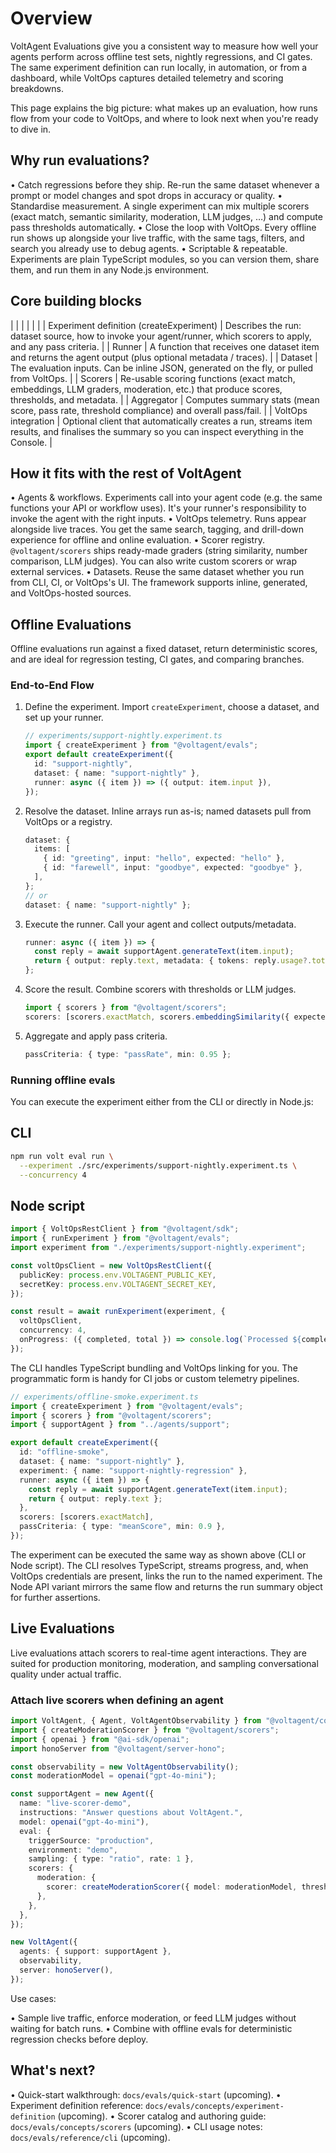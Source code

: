 # Overview

VoltAgent Evaluations give you a consistent way to measure how well your agents perform across offline test sets, nightly regressions, and CI gates. The same experiment definition can run locally, in automation, or from a dashboard, while VoltOps captures detailed telemetry and scoring breakdowns.

This page explains the big picture: what makes up an evaluation, how runs flow from your code to VoltOps, and where to look next when you're ready to dive in.

## Why run evaluations?

• Catch regressions before they ship. Re-run the same dataset whenever a prompt or model changes and spot drops in accuracy or quality.
• Standardise measurement. A single experiment can mix multiple scorers (exact match, semantic similarity, moderation, LLM judges, …) and compute pass thresholds automatically.
• Close the loop with VoltOps. Every offline run shows up alongside your live traffic, with the same tags, filters, and search you already use to debug agents.
• Scriptable & repeatable. Experiments are plain TypeScript modules, so you can version them, share them, and run them in any Node.js environment.

## Core building blocks

|  |  |
|  |  |
| Experiment definition (createExperiment) | Describes the run: dataset source, how to invoke your agent/runner, which scorers to apply, and any pass criteria. |
| Runner | A function that receives one dataset item and returns the agent output (plus optional metadata / traces). |
| Dataset | The evaluation inputs. Can be inline JSON, generated on the fly, or pulled from VoltOps. |
| Scorers | Re-usable scoring functions (exact match, embeddings, LLM graders, moderation, etc.) that produce scores, thresholds, and metadata. |
| Aggregator | Computes summary stats (mean score, pass rate, threshold compliance) and overall pass/fail. |
| VoltOps integration | Optional client that automatically creates a run, streams item results, and finalises the summary so you can inspect everything in the Console. |

## How it fits with the rest of VoltAgent

• Agents & workflows. Experiments call into your agent code (e.g. the same functions your API or workflow uses). It's your runner's responsibility to invoke the agent with the right inputs.
• VoltOps telemetry. Runs appear alongside live traces. You get the same search, tagging, and drill-down experience for offline and online evaluation.
• Scorer registry. `@voltagent/scorers` ships ready-made graders (string similarity, number comparison, LLM judges). You can also write custom scorers or wrap external services.
• Datasets. Reuse the same dataset whether you run from CLI, CI, or VoltOps's UI. The framework supports inline, generated, and VoltOps-hosted sources.

## Offline Evaluations

Offline evaluations run against a fixed dataset, return deterministic scores, and are ideal for regression testing, CI gates, and comparing branches.

### End-to-End Flow

1. Define the experiment. Import `createExperiment`, choose a dataset, and set up your runner.

   ```typescript
   // experiments/support-nightly.experiment.ts
   import { createExperiment } from "@voltagent/evals";
   export default createExperiment({
     id: "support-nightly",
     dataset: { name: "support-nightly" },
     runner: async ({ item }) => ({ output: item.input }),
   });
   ```

2. Resolve the dataset. Inline arrays run as-is; named datasets pull from VoltOps or a registry.

   ```typescript
   dataset: {
     items: [
       { id: "greeting", input: "hello", expected: "hello" },
       { id: "farewell", input: "goodbye", expected: "goodbye" },
     ],
   };
   // or
   dataset: { name: "support-nightly" };
   ```

3. Execute the runner. Call your agent and collect outputs/metadata.

   ```typescript
   runner: async ({ item }) => {
     const reply = await supportAgent.generateText(item.input);
     return { output: reply.text, metadata: { tokens: reply.usage?.total_tokens } };
   };
   ```

4. Score the result. Combine scorers with thresholds or LLM judges.

   ```typescript
   import { scorers } from "@voltagent/scorers";
   scorers: [scorers.exactMatch, scorers.embeddingSimilarity({ expectedMin: 0.8 })];
   ```

5. Aggregate and apply pass criteria.

   ```typescript
   passCriteria: { type: "passRate", min: 0.95 };
   ```

### Running offline evals

You can execute the experiment either from the CLI or directly in Node.js:

## CLI

```bash
npm run volt eval run \
  --experiment ./src/experiments/support-nightly.experiment.ts \
  --concurrency 4
```

## Node script

```typescript
import { VoltOpsRestClient } from "@voltagent/sdk";
import { runExperiment } from "@voltagent/evals";
import experiment from "./experiments/support-nightly.experiment";

const voltOpsClient = new VoltOpsRestClient({
  publicKey: process.env.VOLTAGENT_PUBLIC_KEY,
  secretKey: process.env.VOLTAGENT_SECRET_KEY,
});

const result = await runExperiment(experiment, {
  voltOpsClient,
  concurrency: 4,
  onProgress: ({ completed, total }) => console.log(`Processed ${completed}/${total ?? "?"}`),
});
```

The CLI handles TypeScript bundling and VoltOps linking for you. The programmatic form is handy for CI jobs or custom telemetry pipelines.

```typescript
// experiments/offline-smoke.experiment.ts
import { createExperiment } from "@voltagent/evals";
import { scorers } from "@voltagent/scorers";
import { supportAgent } from "../agents/support";

export default createExperiment({
  id: "offline-smoke",
  dataset: { name: "support-nightly" },
  experiment: { name: "support-nightly-regression" },
  runner: async ({ item }) => {
    const reply = await supportAgent.generateText(item.input);
    return { output: reply.text };
  },
  scorers: [scorers.exactMatch],
  passCriteria: { type: "meanScore", min: 0.9 },
});
```

The experiment can be executed the same way as shown above (CLI or Node script). The CLI resolves TypeScript, streams progress, and, when VoltOps credentials are present, links the run to the named experiment. The Node API variant mirrors the same flow and returns the run summary object for further assertions.

## Live Evaluations

Live evaluations attach scorers to real-time agent interactions. They are suited for production monitoring, moderation, and sampling conversational quality under actual traffic.

### Attach live scorers when defining an agent

```typescript
import VoltAgent, { Agent, VoltAgentObservability } from "@voltagent/core";
import { createModerationScorer } from "@voltagent/scorers";
import { openai } from "@ai-sdk/openai";
import honoServer from "@voltagent/server-hono";

const observability = new VoltAgentObservability();
const moderationModel = openai("gpt-4o-mini");

const supportAgent = new Agent({
  name: "live-scorer-demo",
  instructions: "Answer questions about VoltAgent.",
  model: openai("gpt-4o-mini"),
  eval: {
    triggerSource: "production",
    environment: "demo",
    sampling: { type: "ratio", rate: 1 },
    scorers: {
      moderation: {
        scorer: createModerationScorer({ model: moderationModel, threshold: 0.5 }),
      },
    },
  },
});

new VoltAgent({
  agents: { support: supportAgent },
  observability,
  server: honoServer(),
});
```

Use cases:

• Sample live traffic, enforce moderation, or feed LLM judges without waiting for batch runs.
• Combine with offline evals for deterministic regression checks before deploy.

## What's next?

• Quick-start walkthrough: `docs/evals/quick-start` (upcoming).
• Experiment definition reference: `docs/evals/concepts/experiment-definition` (upcoming).
• Scorer catalog and authoring guide: `docs/evals/concepts/scorers` (upcoming).
• CLI usage notes: `docs/evals/reference/cli` (upcoming).
